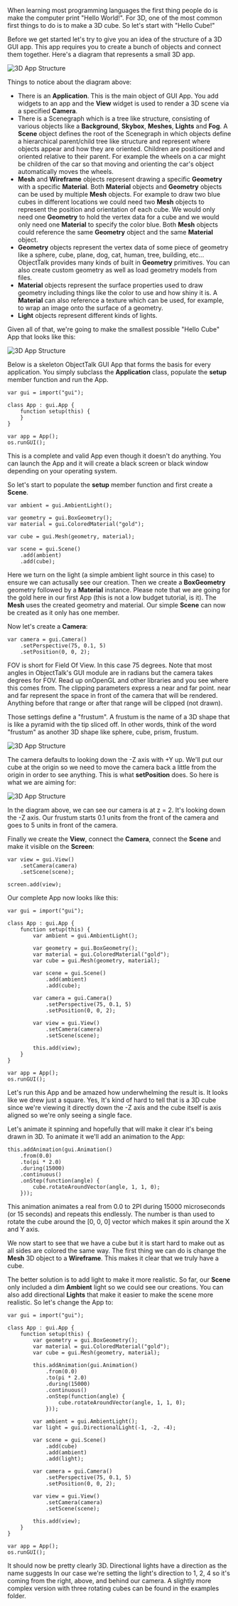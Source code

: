 When learning most programming languages the first thing people do is make
the computer print "Hello World!". For 3D, one of the most common first
things to do is to make a 3D cube. So let's start with "Hello Cube!"

Before we get started let's try to give you an idea of the structure of a
3D GUI app. This app requires you to create a bunch of objects and connect
them together. Here's a diagram that represents a small 3D app.

![3D App Structure](class:mx-auto:d-block:img/3d-structure.png)

Things to notice about the diagram above:

* There is an **Application**. This is the main object of GUI App. You add
widgets to an app and the **View** widget is used to render a 3D scene via
a specified **Camera**.
* There is a Scenegraph which is a tree like structure, consisting of
various objects like a **Background**, **Skybox**, **Meshes**, **Lights**
and **Fog**. A **Scene** object defines the
root of the Scenegraph in which objects define a hierarchical parent/child
tree like structure and represent where objects appear and how they are
oriented. Children are positioned and oriented relative to their parent.
For example the wheels on a car might be children of the car so that moving
and orienting the car's object automatically moves the wheels.
* **Mesh** and **Wireframe** objects represent drawing a specific
**Geometry** with a specific **Material**. Both **Material** objects and
**Geometry** objects can be used by multiple **Mesh** objects.
For example to draw two blue cubes in different locations we could
need two **Mesh** objects to represent the position and orientation of each
cube. We would only need one **Geometry** to hold the vertex data for a
cube and we would only need one **Material** to specify the color blue.
Both **Mesh** objects could reference the same **Geometry** object and the
same **Material** object.
* **Geometry** objects represent the vertex data of some piece of geometry
like a sphere, cube, plane, dog, cat, human, tree, building, etc... ObjectTalk provides many kinds of built in **Geometry** primitives. You can
also create custom geometry as well as load geometry models from files.
* **Material** objects represent the surface properties used to draw
geometry including things like the color to use and how shiny it is. A
**Material** can also reference a texture which can be used, for example,
to wrap an image onto the surface of a geometry.
* **Light** objects represent different kinds of lights.

Given all of that, we're going to make the smallest possible "Hello Cube"
App that looks like this:

![3D App Structure](class:mx-auto:d-block:img/3d-hello-cube.png)

Below is a skeleton ObjectTalk GUI App that forms the basis for every
application. You simply subclass the **Application** class, populate the
**setup** member function and run the App.

	var gui = import("gui");

	class App : gui.App {
		function setup(this) {
		}
	}

	var app = App();
	os.runGUI();

 This is a complete and valid App even though it doesn't do anything.
 You can launch the App and it will create a black screen or black
 window depending on your operating system.

 So let's start to populate the **setup** member function and first create
 a **Scene**.

 	var ambient = gui.AmbientLight();

	var geometry = gui.BoxGeometry();
	var material = gui.ColoredMaterial("gold");

	var cube = gui.Mesh(geometry, material);

	var scene = gui.Scene()
		.add(ambient)
		.add(cube);

Here we turn on the light (a simple ambient light source in this case)
to ensure we can actusally see our creation. Then we create a
**BoxGeometry** geometry followed by a **Material**
instance. Please note that we are going for the gold here in our first App
(this is not a low budget tutorial, is it). The **Mesh** uses the created
geometry and material. Our simple **Scene** can now be created as it only
has one member.

Now let's create a **Camera**:

	var camera = gui.Camera()
		.setPerspective(75, 0.1, 5)
		.setPosition(0, 0, 2);

FOV is short for Field Of View. In this case 75 degrees. Note that most
angles in ObjectTalk's GUI module are in radians but the camera takes
degrees for FOV. Read up onOpenGL and other libraries and you see where
this comes from. The clipping parameters express a near and far point.
near and far represent the space in front of the camera that will be
rendered. Anything before that range or after that range will be clipped
(not drawn).

Those settings define a "frustum". A frustum is the name of a 3D shape
that is like a pyramid with the tip sliced off. In other words, think of
the word "frustum" as another 3D shape like sphere, cube, prism, frustum.

![3D App Structure](class:mx-auto:d-block:img/3d-frustum.png)

The camera defaults to looking down the -Z axis with +Y up. We'll put our
cube at the origin so we need to move the camera back a little from the
origin in order to see anything. This is what **setPosition** does. So
here is what we are aiming for:

![3D App Structure](class:mx-auto:d-block:img/3d-scene-down.png)

In the diagram above, we can see our camera is at z = 2. It's looking down
the -Z axis. Our frustum starts 0.1 units from the front of the camera and
goes to 5 units in front of the camera.

Finally we create the **View**, connect the **Camera**, connect the
**Scene** and make it visible on the **Screen**:

	var view = gui.View()
		.setCamera(camera)
		.setScene(scene);

	screen.add(view);

Our complete App now looks like this:

	var gui = import("gui");

	class App : gui.App {
		function setup(this) {
			var ambient = gui.AmbientLight();

			var geometry = gui.BoxGeometry();
			var material = gui.ColoredMaterial("gold");
			var cube = gui.Mesh(geometry, material);

			var scene = gui.Scene()
				.add(ambient)
				.add(cube);

			var camera = gui.Camera()
				.setPerspective(75, 0.1, 5)
				.setPosition(0, 0, 2);

			var view = gui.View()
				.setCamera(camera)
				.setScene(scene);

			this.add(view);
		}
	}

	var app = App();
	os.runGUI();

Let's run this App and be amazed how underwhelming the result is.
It looks like we drew just a square. Yes, It's kind of hard to tell
that is a 3D cube since we're viewing it directly down the -Z axis and
the cube itself is axis aligned so we're only seeing a single face.

Let's animate it spinning and hopefully that will make it clear it's
being drawn in 3D. To animate it we'll add an animation to the App:

	this.addAnimation(gui.Animation()
		.from(0.0)
		.to(pi * 2.0)
		.during(15000)
		.continuous()
		.onStep(function(angle) {
			cube.rotateAroundVector(angle, 1, 1, 0);
		}));

This animation animates a real from 0.0 to 2PI during 15000 microseconds
(or 15 seconds) and repeats this endlessly. The number is than used to
rotate the cube around the [0, 0, 0] vector which makes it spin around
the X and Y axis.

We now start to see that we have a cube but it is start hard to make out
as all sides are colored the same way. The first thing we can do is
change the **Mesh** 3D object to a **Wireframe**. This makes it clear
that we truly have a cube.

The better solution is to add light to make it more realistic. So far,
our **Scene** only included a dim **Ambient** light so we could see our
creations. You can also add directional **Lights** that make it easier to
make the scene more realistic. So let's change the App to:

	var gui = import("gui");

	class App : gui.App {
		function setup(this) {
			var geometry = gui.BoxGeometry();
			var material = gui.ColoredMaterial("gold");
			var cube = gui.Mesh(geometry, material);

			this.addAnimation(gui.Animation()
				.from(0.0)
				.to(pi * 2.0)
				.during(15000)
				.continuous()
				.onStep(function(angle) {
					cube.rotateAroundVector(angle, 1, 1, 0);
				}));

			var ambient = gui.AmbientLight();
			var light = gui.DirectionalLight(-1, -2, -4);

			var scene = gui.Scene()
				.add(cube)
				.add(ambient)
				.add(light);

			var camera = gui.Camera()
				.setPerspective(75, 0.1, 5)
				.setPosition(0, 0, 2);

			var view = gui.View()
				.setCamera(camera)
				.setScene(scene);

			this.add(view);
		}
	}

	var app = App();
	os.runGUI();

It should now be pretty clearly 3D. Directional lights have a direction as
the name suggests In our case we're setting the light's direction to
1, 2, 4 so it's coming from the right, above, and behind our camera. A
slightly more complex version with three rotating cubes can be found
in the examples folder.
